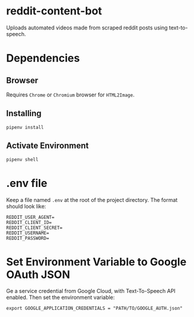 # reddit-content-bot
Uploads automated videos made from scraped reddit posts using text-to-speech.
# Dependencies
## Browser
Requires `Chrome` or `Chromium` browser for `HTML2Image`.
## Installing
`pipenv install`
## Activate Environment
`pipenv shell`
# .env file
Keep a file named `.env` at the root of the project directory. The format should look like:
```
REDDIT_USER_AGENT=
REDDIT_CLIENT_ID=
REDDIT_CLIENT_SECRET=
REDDIT_USERNAME=
REDDIT_PASSWORD=
```
# Set Environment Variable to Google OAuth JSON
Ge a service credential from Google Cloud, with Text-To-Speech API enabled.
Then set the environment variable:
```
export GOOGLE_APPLICATION_CREDENTIALS = "PATH/TO/GOOGLE_AUTH.json"
```